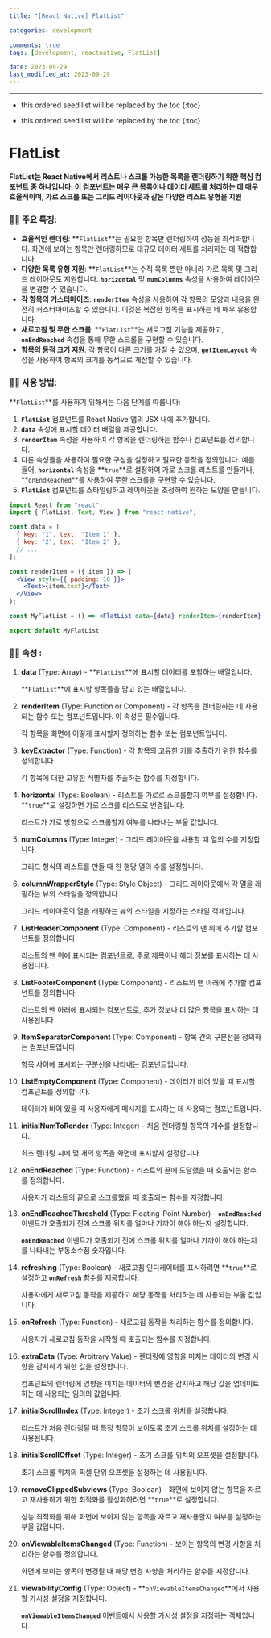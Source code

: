 ```yaml
---
title: "[React Native] FlatList"

categories: development

comments: true
tags: [development, reactnative, FlatList]

date: 2023-09-29
last_modified_at: 2023-09-29
---
```


---

<!-- prettier-ignore -->
* this ordered seed list will be replaced by the toc 
{:toc}

<!-- prettier-ignore -->
* this ordered seed list will be replaced by the toc 
{:toc}

# **FlatList**

**FlatList는 React Native에서 리스트나 스크롤 가능한 목록을 렌더링하기 위한 핵심 컴포넌트 중 하나입니다. 이 컴포넌트는 매우 큰 목록이나 데이터 세트를 처리하는 데 매우 효율적이며, 가로 스크롤 또는 그리드 레이아웃과 같은 다양한 리스트 유형을 지원**

### 🤳🏻 **주요 특징:**

- **효율적인 렌더링**: **`FlatList`**는 필요한 항목만 렌더링하여 성능을 최적화합니다. 화면에 보이는 항목만 렌더링하므로 대규모 데이터 세트를 처리하는 데 적합합니다.
- **다양한 목록 유형 지원**: **`FlatList`**는 수직 목록 뿐만 아니라 가로 목록 및 그리드 레이아웃도 지원합니다. **`horizontal`** 및 **`numColumns`** 속성을 사용하여 레이아웃을 변경할 수 있습니다.
- **각 항목의 커스터마이즈**: **`renderItem`** 속성을 사용하여 각 항목의 모양과 내용을 완전히 커스터마이즈할 수 있습니다. 이것은 복잡한 항목을 표시하는 데 매우 유용합니다.
- **새로고침 및 무한 스크롤**: **`FlatList`**는 새로고침 기능을 제공하고, **`onEndReached`** 속성을 통해 무한 스크롤을 구현할 수 있습니다.
- **항목의 동적 크기 지원**: 각 항목이 다른 크기를 가질 수 있으며, **`getItemLayout`** 속성을 사용하여 항목의 크기를 동적으로 계산할 수 있습니다.

### 🤳🏻 **사용 방법:**

**`FlatList`**를 사용하기 위해서는 다음 단계를 따릅니다:

1. **`FlatList`** 컴포넌트를 React Native 앱의 JSX 내에 추가합니다.
2. **`data`** 속성에 표시할 데이터 배열을 제공합니다.
3. **`renderItem`** 속성을 사용하여 각 항목을 렌더링하는 함수나 컴포넌트를 정의합니다.
4. 다른 속성들을 사용하여 필요한 구성을 설정하고 필요한 동작을 정의합니다. 예를 들어, **`horizontal`** 속성을 **`true`**로 설정하여 가로 스크롤 리스트를 만들거나, **`onEndReached`**를 사용하여 무한 스크롤을 구현할 수 있습니다.
5. **`FlatList`** 컴포넌트를 스타일링하고 레이아웃을 조정하여 원하는 모양을 만듭니다.

```jsx
import React from "react";
import { FlatList, Text, View } from "react-native";

const data = [
  { key: "1", text: "Item 1" },
  { key: "2", text: "Item 2" },
  // ...
];

const renderItem = ({ item }) => (
  <View style={{ padding: 10 }}>
    <Text>{item.text}</Text>
  </View>
);

const MyFlatList = () => <FlatList data={data} renderItem={renderItem} />;

export default MyFlatList;
```

### 🤳🏻 속성 **:**

1. **data** (Type: Array) - **`FlatList`**에 표시할 데이터를 포함하는 배열입니다.

   **`FlatList`**에 표시할 항목들을 담고 있는 배열입니다.

2. **renderItem** (Type: Function or Component) - 각 항목을 렌더링하는 데 사용되는 함수 또는 컴포넌트입니다. 이 속성은 필수입니다.

   각 항목을 화면에 어떻게 표시할지 정의하는 함수 또는 컴포넌트입니다.

3. **keyExtractor** (Type: Function) - 각 항목의 고유한 키를 추출하기 위한 함수를 정의합니다.

   각 항목에 대한 고유한 식별자를 추출하는 함수를 지정합니다.

4. **horizontal** (Type: Boolean) - 리스트를 가로로 스크롤할지 여부를 설정합니다. **`true`**로 설정하면 가로 스크롤 리스트로 변경됩니다.

   리스트가 가로 방향으로 스크롤할지 여부를 나타내는 부울 값입니다.

5. **numColumns** (Type: Integer) - 그리드 레이아웃을 사용할 때 열의 수를 지정합니다.

   그리드 형식의 리스트를 만들 때 한 행당 열의 수를 설정합니다.

6. **columnWrapperStyle** (Type: Style Object) - 그리드 레이아웃에서 각 열을 래핑하는 뷰의 스타일을 정의합니다.

   그리드 레이아웃의 열을 래핑하는 뷰의 스타일을 지정하는 스타일 객체입니다.

7. **ListHeaderComponent** (Type: Component) - 리스트의 맨 위에 추가할 컴포넌트를 정의합니다.

   리스트의 맨 위에 표시되는 컴포넌트로, 주로 제목이나 헤더 정보를 표시하는 데 사용됩니다.

8. **ListFooterComponent** (Type: Component) - 리스트의 맨 아래에 추가할 컴포넌트를 정의합니다.

   리스트의 맨 아래에 표시되는 컴포넌트로, 추가 정보나 더 많은 항목을 표시하는 데 사용됩니다.

9. **ItemSeparatorComponent** (Type: Component) - 항목 간의 구분선을 정의하는 컴포넌트입니다.

   항목 사이에 표시되는 구분선을 나타내는 컴포넌트입니다.

10. **ListEmptyComponent** (Type: Component) - 데이터가 비어 있을 때 표시할 컴포넌트를 정의합니다.

    데이터가 비어 있을 때 사용자에게 메시지를 표시하는 데 사용되는 컴포넌트입니다.

11. **initialNumToRender** (Type: Integer) - 처음 렌더링할 항목의 개수를 설정합니다.

    최초 렌더링 시에 몇 개의 항목을 화면에 표시할지 설정합니다.

12. **onEndReached** (Type: Function) - 리스트의 끝에 도달했을 때 호출되는 함수를 정의합니다.

    사용자가 리스트의 끝으로 스크롤했을 때 호출되는 함수를 지정합니다.

13. **onEndReachedThreshold** (Type: Floating-Point Number) - **`onEndReached`** 이벤트가 호출되기 전에 스크롤 위치를 얼마나 가까이 해야 하는지 설정합니다.

    **`onEndReached`** 이벤트가 호출되기 전에 스크롤 위치를 얼마나 가까이 해야 하는지를 나타내는 부동소수점 숫자입니다.

14. **refreshing** (Type: Boolean) - 새로고침 인디케이터를 표시하려면 **`true`**로 설정하고 **`onRefresh`** 함수를 제공합니다.

    사용자에게 새로고침 동작을 제공하고 해당 동작을 처리하는 데 사용되는 부울 값입니다.

15. **onRefresh** (Type: Function) - 새로고침 동작을 처리하는 함수를 정의합니다.

    사용자가 새로고침 동작을 시작할 때 호출되는 함수를 지정합니다.

16. **extraData** (Type: Arbitrary Value) - 렌더링에 영향을 미치는 데이터의 변경 사항을 감지하기 위한 값을 설정합니다.

    컴포넌트의 렌더링에 영향을 미치는 데이터의 변경을 감지하고 해당 값을 업데이트하는 데 사용되는 임의의 값입니다.

17. **initialScrollIndex** (Type: Integer) - 초기 스크롤 위치를 설정합니다.

    리스트가 처음 렌더링될 때 특정 항목이 보이도록 초기 스크롤 위치를 설정하는 데 사용됩니다.

18. **initialScrollOffset** (Type: Integer) - 초기 스크롤 위치의 오프셋을 설정합니다.

    초기 스크롤 위치의 픽셀 단위 오프셋을 설정하는 데 사용됩니다.

19. **removeClippedSubviews** (Type: Boolean) - 화면에 보이지 않는 항목을 자르고 재사용하기 위한 최적화를 활성화하려면 **`true`**로 설정합니다.

    성능 최적화를 위해 화면에 보이지 않는 항목을 자르고 재사용할지 여부를 설정하는 부울 값입니다.

20. **onViewableItemsChanged** (Type: Function) - 보이는 항목의 변경 사항을 처리하는 함수를 정의합니다.

    화면에 보이는 항목이 변경될 때 해당 변경 사항을 처리하는 함수를 지정합니다.

21. **viewabilityConfig** (Type: Object) - **`onViewableItemsChanged`**에서 사용할 가시성 설정을 지정합니다.

    **`onViewableItemsChanged`** 이벤트에서 사용할 가시성 설정을 지정하는 객체입니다.
